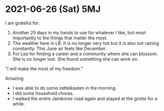 # 2021-06-26 (Sat) 5MJ

I am grateful for:

1. Another 25 days in my hands to use for whatever I like, but most importantly to the things that matter the most.
2. The weather here in LB. It is no longer very hot but it is also not raining constantly. This June air feels like December.
3. For Lea for finding a career and a community where she can blossom. She is no longer lost. She found something she can work on.

"I will make the most of my freedom."

Amazing

- I was able to do some zettelkasten in the morning.
- I did some household chores.
- I walked the entire Jamboree road again and stayed at the grotto for a while.

